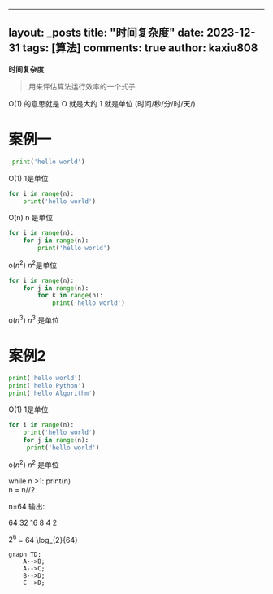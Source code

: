 
---
layout: _posts
title: "时间复杂度"
date:   2023-12-31
tags: [算法]
comments: true
author: kaxiu808  
--- 
**时间复杂度**
> 用来评估算法运行效率的一个式子

O(1)  的意思就是   O 就是大约    1 就是单位  (时间/秒/分/时/天/)
# 案例一
```python
 print('hello world')         
```                  
O(1)             		  1是单位
```python
for i in range(n):
	print('hello world')      
```
O(n)						 n 是单位
```python
for i in range(n):
	for j in range(n):		 
		print('hello world')
```
o($n^2$)                 $n^2$是单位
```python
for i in range(n):
	for j in range(n):
		for k in range(n):     
			print('hello world')
```
o($n^3$)		 			 $n^3$ 是单位

# 案例2

```python
print('hello world')
print('hello Python')                  
print('hello Algorithm')
```
O(1)             				1是单位
```python
for i in range(n):
	print('hello world')         
	for j in range(n):
	 print('hello world')
```
o($n^2$)    						 $n^2$ 是单位


while n >1:
	print(n)							
	n = n//2 

n=64 输出:

64		32  16 	8	4	2


$2^6$ = 64 
\log_{2}{64}		
	


  
```mermaid
graph TD;
    A-->B;
    A-->C;
    B-->D;
    C-->D;
```
<!--stackedit_data:
eyJoaXN0b3J5IjpbMTk0MzI3OTQ5LDE4MjIyNDI1OTksOTYwNj
U4NzExLDU3NTkxOTMxNiwxNjUwNDM2Mzk3LDE2Mjg2MjQyMTgs
MTIyMzc5MjM1NCwtMTExNjQxMzE2MiwxMjAxOTY2NjYzLC01ND
A5Nzc1MzEsMTIyMTMwODc5MiwxMTI3OTk0ODA1LC0xODQ3NjU0
NTExLC01ODQ1Mjk3MjMsLTU3MTkwNDA4M119
-->